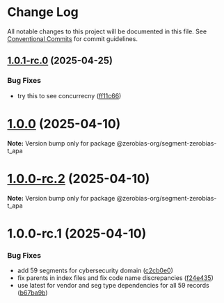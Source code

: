 # Change Log

All notable changes to this project will be documented in this file.
See [Conventional Commits](https://conventionalcommits.org) for commit guidelines.

## [1.0.1-rc.0](https://github.com/zerobias-org/segment/compare/@zerobias-org/segment-zerobias-t_apa@1.0.0...@zerobias-org/segment-zerobias-t_apa@1.0.1-rc.0) (2025-04-25)


### Bug Fixes

* try this to see concurrecny ([ff11c66](https://github.com/zerobias-org/segment/commit/ff11c66d67cb9f185098fd640d4139178d29ae22))





# [1.0.0](https://github.com/zerobias-org/segment/compare/@zerobias-org/segment-zerobias-t_apa@1.0.0-rc.2...@zerobias-org/segment-zerobias-t_apa@1.0.0) (2025-04-10)

**Note:** Version bump only for package @zerobias-org/segment-zerobias-t_apa





# [1.0.0-rc.2](https://github.com/zerobias-org/segment/compare/@zerobias-org/segment-zerobias-t_apa@1.0.0-rc.1...@zerobias-org/segment-zerobias-t_apa@1.0.0-rc.2) (2025-04-10)

**Note:** Version bump only for package @zerobias-org/segment-zerobias-t_apa





# 1.0.0-rc.1 (2025-04-10)


### Bug Fixes

* add 59 segments for cybersecurity domain ([c2cb0e0](https://github.com/zerobias-org/segment/commit/c2cb0e0c1f1eabb51d7f5a6ae6db98c1516fcdbe))
* fix parents in index files and fix code name discrepancies ([f24e435](https://github.com/zerobias-org/segment/commit/f24e4352453caaa05074cc6bb66ee8ed21a4f11d))
* use latest for vendor and seg type dependencies for all 59 records ([b67ba9b](https://github.com/zerobias-org/segment/commit/b67ba9bed7a90fad3b084161ebc603b5b35214b8))
